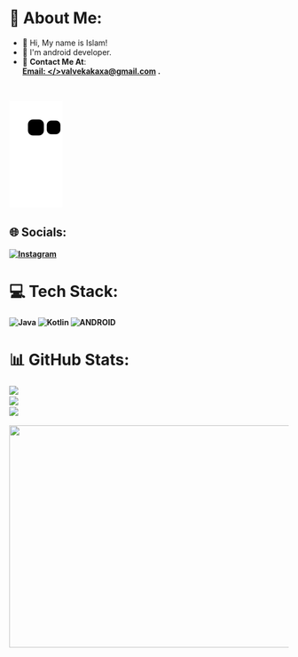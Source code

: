 # 💫 About Me:
 - 🔭 Hi, My name is Islam!
 - 🌱 I'm android developer.
 - 🔗 <b>Contact Me At</b>: <br/>
  <b><a href="valvekakaxa@gmail.com">Email: </>valvekakaxa@gmail.com .</a></p><br/>

![Snake animation](https://raw.githubusercontent.com/muhiqsimui/muhiqsimui/output/github-contribution-grid-snake.svg)

## 🌐 Socials:
[![Instagram](https://img.shields.io/badge/Instagram-%23E4405F.svg?logo=Instagram&logoColor=white)](https://instagram.com/medetbekov.london)

# 💻 Tech Stack:
![Java](https://img.shields.io/badge/java-%23ED8B00.svg?style=for-the-badge&logo=java&logoColor=white) ![Kotlin](https://img.shields.io/badge/kotlin-%230095D5.svg?style=for-the-badge&logo=kotlin&logoColor=white) ![ANDROID](https://img.shields.io/badge/android-%2320232a.svg?style=for-the-badge&logo=android&logoColor=%a4c639)

# 📊 GitHub Stats:
![](https://github-readme-stats.vercel.app/api?username=theMIslam&theme=dark&hide_border=false&include_all_commits=false&count_private=false)<br/>
![](https://github-readme-streak-stats.herokuapp.com/?user=theMIslam&theme=dark&hide_border=false)<br/> 
![](https://github-readme-stats.vercel.app/api/top-langs/?username=theMIslam&theme=dark&hide_border=false&include_all_commits=false&count_private=false&layout=compact)

<img src="https://camo.githubusercontent.com/10f99fdd0657fedc9e677391ccccefd5c053c8adc01285b3ea6fedc320d33829/68747470733a2f2f6375746577616c6c70617065722e6f72672f32372f62696e6172792d636f64652d77616c6c70617065722d6769662f62696e6172792d636f64652d676966732d6765742d7468652d626573742d6769662d6f6e2d67697068792e676966" width="1200" height="400">

